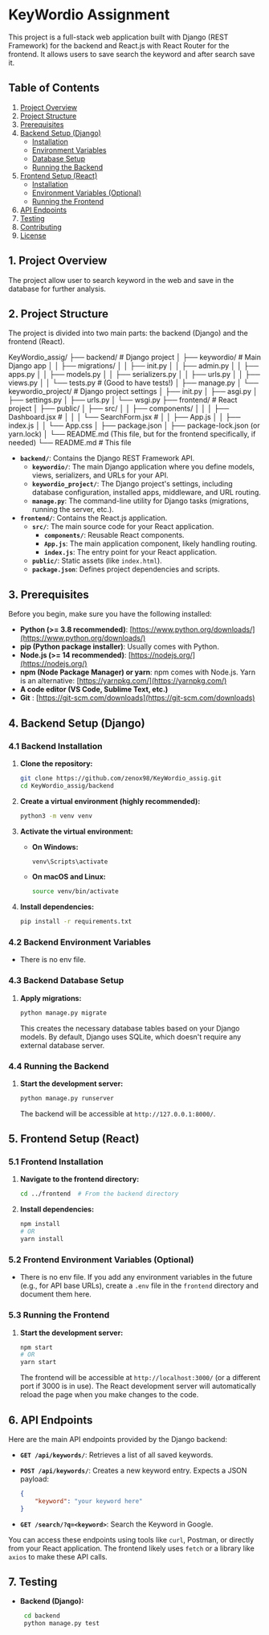 # KeyWordio Assignment

This project is a full-stack web application built with Django (REST Framework) for the backend and React.js with React Router for the frontend.  It allows users to save search the keyword and after search save it.

## Table of Contents

1.  [Project Overview](#project-overview)
2.  [Project Structure](#project-structure)
3.  [Prerequisites](#prerequisites)
4.  [Backend Setup (Django)](#backend-setup-django)
    *   [Installation](#backend-installation)
    *   [Environment Variables](#backend-environment-variables)
    *   [Database Setup](#backend-database-setup)
    *   [Running the Backend](#running-the-backend)
5.  [Frontend Setup (React)](#frontend-setup-react)
    *   [Installation](#frontend-installation)
    *   [Environment Variables (Optional)](#frontend-environment-variables-optional)
    *   [Running the Frontend](#running-the-frontend)
6.  [API Endpoints](#api-endpoints)
7.  [Testing](#testing)
8.  [Contributing](#contributing)
9.  [License](#license)

## 1. Project Overview

The project allow user to search keyword in the web and save in the database for further analysis.

## 2. Project Structure

The project is divided into two main parts: the backend (Django) and the frontend (React).


KeyWordio_assig/
├── backend/ # Django project
│ ├── keywordio/ # Main Django app
│ │ ├── migrations/
│ │ ├── init.py
│ │ ├── admin.py
│ │ ├── apps.py
│ │ ├── models.py
│ │ ├── serializers.py
│ │ ├── urls.py
│ │ ├── views.py
│ │ └── tests.py # (Good to have tests!)
│ ├── manage.py
│ └── keywordio_project/ # Django project settings
│ ├── init.py
│ ├── asgi.py
│ ├── settings.py
│ ├── urls.py
│ └── wsgi.py
├── frontend/ # React project
│ ├── public/
│ ├── src/
│ │ ├── components/
│ │ │ ├── Dashboard.jsx #
│ │ │ └── SearchForm.jsx #
│ │ ├── App.js
│ │ ├── index.js
│ │ └── App.css
│ ├── package.json
│ ├── package-lock.json (or yarn.lock)
│ └── README.md (This file, but for the frontend specifically, if needed)
└── README.md # This file

*   **`backend/`**:  Contains the Django REST Framework API.
    *   **`keywordio/`**:  The main Django application where you define models, views, serializers, and URLs for your API.
    *   **`keywordio_project/`**:  The Django project's settings, including database configuration, installed apps, middleware, and URL routing.
    *   **`manage.py`**:  The command-line utility for Django tasks (migrations, running the server, etc.).
*   **`frontend/`**: Contains the React.js application.
    *   **`src/`**:  The main source code for your React application.
        *   **`components/`**:  Reusable React components.
        *   **`App.js`**:  The main application component, likely handling routing.
        *   **`index.js`**:  The entry point for your React application.
    *   **`public/`**:  Static assets (like `index.html`).
    *   **`package.json`**:  Defines project dependencies and scripts.

## 3. Prerequisites

Before you begin, make sure you have the following installed:

*   **Python (>= 3.8 recommended)**:  [https://www.python.org/downloads/](https://www.python.org/downloads/)
*   **pip (Python package installer)**:  Usually comes with Python.
*   **Node.js (>= 14 recommended)**:  [https://nodejs.org/](https://nodejs.org/)
*   **npm (Node Package Manager) or yarn**: npm comes with Node.js.  Yarn is an alternative: [https://yarnpkg.com/](https://yarnpkg.com/)
*   **A code editor (VS Code, Sublime Text, etc.)**
* **Git** : [https://git-scm.com/downloads](https://git-scm.com/downloads)

## 4. Backend Setup (Django)

### 4.1 Backend Installation

1.  **Clone the repository:**

    ```bash
    git clone https://github.com/zenox98/KeyWordio_assig.git
    cd KeyWordio_assig/backend
    ```

2.  **Create a virtual environment (highly recommended):**

    ```bash
    python3 -m venv venv
    ```

3.  **Activate the virtual environment:**

    *   **On Windows:**

        ```bash
        venv\Scripts\activate
        ```

    *   **On macOS and Linux:**

        ```bash
        source venv/bin/activate
        ```

4.  **Install dependencies:**

    ```bash
    pip install -r requirements.txt
    ```

### 4.2 Backend Environment Variables

*   There is no env file.

### 4.3 Backend Database Setup

1.  **Apply migrations:**

    ```bash
    python manage.py migrate
    ```
    This creates the necessary database tables based on your Django models.  By default, Django uses SQLite, which doesn't require any external database server.

### 4.4 Running the Backend

1.  **Start the development server:**

    ```bash
    python manage.py runserver
    ```

    The backend will be accessible at `http://127.0.0.1:8000/`.

## 5. Frontend Setup (React)

### 5.1 Frontend Installation

1. **Navigate to the frontend directory:**

    ```bash
    cd ../frontend  # From the backend directory
    ```

2. **Install dependencies:**

    ```bash
    npm install
    # OR
    yarn install
    ```

### 5.2 Frontend Environment Variables (Optional)

* There is no env file. If you add any environment variables in the future (e.g., for API base URLs), create a `.env` file in the `frontend` directory and document them here.

### 5.3 Running the Frontend

1.  **Start the development server:**

    ```bash
    npm start
    # OR
    yarn start
    ```

    The frontend will be accessible at `http://localhost:3000/` (or a different port if 3000 is in use).  The React development server will automatically reload the page when you make changes to the code.

## 6. API Endpoints

Here are the main API endpoints provided by the Django backend:

*   **`GET /api/keywords/`**:  Retrieves a list of all saved keywords.
*   **`POST /api/keywords/`**:  Creates a new keyword entry.  Expects a JSON payload:

    ```json
    {
        "keyword": "your keyword here"
    }
    ```

* **`GET /search/?q=<keyword>`**: Search the Keyword in Google.

You can access these endpoints using tools like `curl`, Postman, or directly from your React application.  The frontend likely uses `fetch` or a library like `axios` to make these API calls.

## 7. Testing

* **Backend (Django):**

    ```bash
     cd backend
     python manage.py test
    ```
